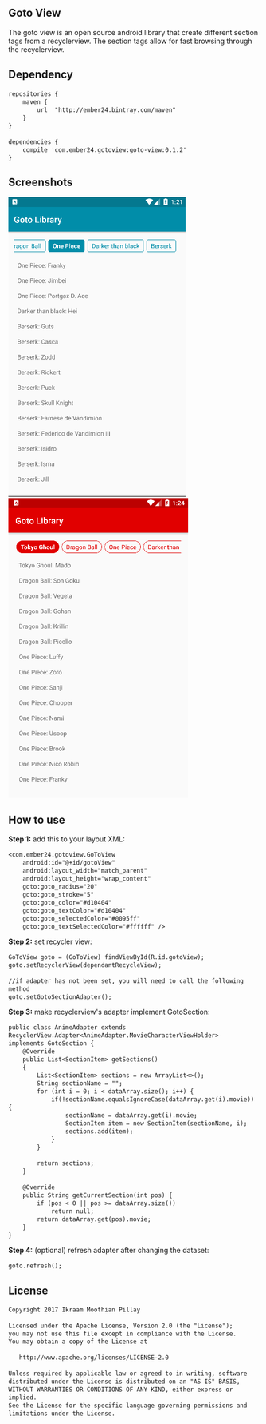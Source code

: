 Goto View
-----
The goto view is an open source android library that create different section tags from a recyclerview. The section tags allow for fast browsing through the recyclerview.

Dependency
-----
    repositories {
        maven {
            url  "http://ember24.bintray.com/maven"
        }
    }
    
    dependencies {
        compile 'com.ember24.gotoview:goto-view:0.1.2'
    }

Screenshots
-----
![](https://github.com/Ember24/GotoView/blob/master/screenshots/screenshot_1.png?raw=true) ![](https://github.com/Ember24/GotoView/blob/master/screenshots/screenshot_2.png?raw=true)

How to use
-----
**Step 1:** add this to your layout XML:

    <com.ember24.gotoview.GoToView
        android:id="@+id/gotoView"
        android:layout_width="match_parent"
        android:layout_height="wrap_content"
        goto:goto_radius="20"
        goto:goto_stroke="5"
        goto:goto_color="#d10404"
        goto:goto_textColor="#d10404"
        goto:goto_selectedColor="#0095ff"
        goto:goto_textSelectedColor="#ffffff" />

**Step 2:** set recycler view:

    GoToView goto = (GoToView) findViewById(R.id.gotoView);
    goto.setRecyclerView(dependantRecycleView);
    
    //if adapter has not been set, you will need to call the following method
    goto.setGotoSectionAdapter();

**Step 3:** make recyclerview's adapter implement GotoSection:

    public class AnimeAdapter extends RecyclerView.Adapter<AnimeAdapter.MovieCharacterViewHolder>
    implements GotoSection {
        @Override
        public List<SectionItem> getSections()
        {
            List<SectionItem> sections = new ArrayList<>();
            String sectionName = "";
            for (int i = 0; i < dataArray.size(); i++) {
                if(!sectionName.equalsIgnoreCase(dataArray.get(i).movie)) {
                    sectionName = dataArray.get(i).movie;
                    SectionItem item = new SectionItem(sectionName, i);
                    sections.add(item);
                }
            }

            return sections;
        }

        @Override
        public String getCurrentSection(int pos) {
            if (pos < 0 || pos >= dataArray.size())
                return null;
            return dataArray.get(pos).movie;
        }
    }
    
**Step 4:** (optional) refresh adapter after changing the dataset:

    goto.refresh();
    
License
-------

    Copyright 2017 Ikraam Moothian Pillay

    Licensed under the Apache License, Version 2.0 (the "License");
    you may not use this file except in compliance with the License.
    You may obtain a copy of the License at

       http://www.apache.org/licenses/LICENSE-2.0

    Unless required by applicable law or agreed to in writing, software
    distributed under the License is distributed on an "AS IS" BASIS,
    WITHOUT WARRANTIES OR CONDITIONS OF ANY KIND, either express or implied.
    See the License for the specific language governing permissions and
    limitations under the License.



